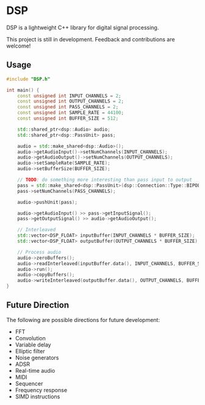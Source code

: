 # DSP

DSP is a lightweight C++ library for digital signal processing.

This project is still in development. Feedback and contributions are welcome!

## Usage

```cpp
#include "DSP.h"

int main() {
    const unsigned int INPUT_CHANNELS = 2;
    const unsigned int OUTPUT_CHANNELS = 2;
    const unsigned int PASS_CHANNELS = 2;
    const unsigned int SAMPLE_RATE = 44100;
    const unsigned int BUFFER_SIZE = 512;

    std::shared_ptr<dsp::Audio> audio;
    std::shared_ptr<dsp::PassUnit> pass;

    audio = std::make_shared<dsp::Audio>();
    audio->getAudioInput()->setNumChannels(INPUT_CHANNELS);
    audio->getAudioOutput()->setNumChannels(OUTPUT_CHANNELS);
    audio->setSampleRate(SAMPLE_RATE);
    audio->setBufferSize(BUFFER_SIZE);

    // TODO: do something more interesting than pass input to output
    pass = std::make_shared<dsp::PassUnit>(dsp::Connection::Type::BIPOLAR);
    pass->setNumChannels(PASS_CHANNELS);

    audio->pushUnit(pass);

    audio->getAudioInput() >> pass->getInputSignal();
    pass->getOutputSignal() >> audio->getAudioOutput();

    // Interleaved
    std::vector<DSP_FLOAT> inputBuffer(INPUT_CHANNELS * BUFFER_SIZE);
    std::vector<DSP_FLOAT> outputBuffer(OUTPUT_CHANNELS * BUFFER_SIZE);

    // Process audio
    audio->zeroBuffers();
    audio->readInterleaved(inputBuffer.data(), INPUT_CHANNELS, BUFFER_SIZE);
    audio->run();
    audio->copyBuffers();
    audio->writeInterleaved(outputBuffer.data(), OUTPUT_CHANNELS, BUFFER_SIZE);
}
```

## Future Direction

The following are possible directions for future development:
- FFT
- Convolution
- Variable delay
- Elliptic filter
- Noise generators
- ADSR
- Real-time audio
- MIDI
- Sequencer
- Frequency response
- SIMD instructions
